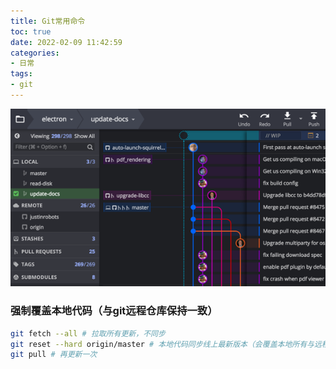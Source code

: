 ```yaml
---
title: Git常用命令
toc: true
date: 2022-02-09 11:42:59
categories:
- 日常
tags:
- git
---
```


<center>
    <img src="36/git-kraken.png" />
</center>

<!-- more -->

### 强制覆盖本地代码（与git远程仓库保持一致）

```sh
git fetch --all # 拉取所有更新，不同步
git reset --hard origin/master # 本地代码同步线上最新版本（会覆盖本地所有与远程仓库上同名的文件）
git pull # 再更新一次
```

